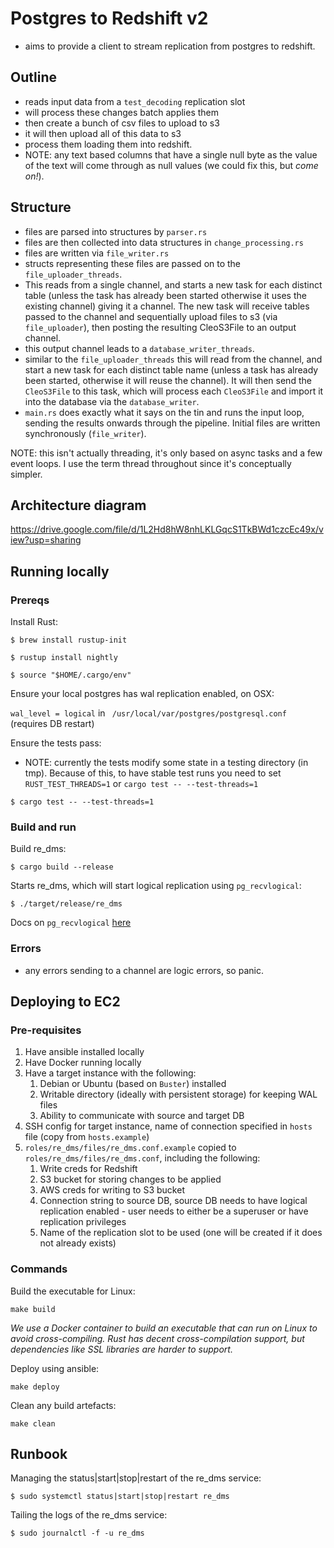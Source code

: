 # Postgres to Redshift v2
* aims to provide a client to stream replication from postgres to redshift.

## Outline
* reads input data from a `test_decoding` replication slot
* will process these changes batch applies them
* then create a bunch of csv files to upload to s3
* it will then upload all of this data to s3
* process them loading them into redshift.
* NOTE: any text based columns that have a single null byte as the value of the text will come through as null values (we could fix this, but _come on!_).

## Structure
* files are parsed into structures by `parser.rs`
* files are then collected into data structures in `change_processing.rs`
* files are written via `file_writer.rs`
* structs representing these files are passed on to the `file_uploader_threads`.
* This reads from a single channel, and starts a new task for each distinct table (unless the task has already been started otherwise it uses the existing channel) giving it a channel. The new task will receive tables passed to the channel and sequentially upload files to s3 (via `file_uploader`), then posting the resulting CleoS3File to an output channel.
* this output channel leads to a `database_writer_threads`.
* similar to the `file_uploader_threads` this will read from the channel, and start a new task for each distinct table name (unless a task has already been started, otherwise it will reuse the channel). It will then send the `CleoS3File` to this task, which will process each `CleoS3File` and import it into the database via the `database_writer`.
* `main.rs` does exactly what it says on the tin and runs the input loop, sending the results onwards through the pipeline. Initial files are written synchronously (`file_writer`).

NOTE: this isn't actually threading, it's only based on async tasks and a few event loops. I use the term thread throughout since it's conceptually simpler.

## Architecture diagram
https://drive.google.com/file/d/1L2Hd8hW8nhLKLGqcS1TkBWd1czcEc49x/view?usp=sharing

## Running locally

### Prereqs

Install Rust:

`$ brew install rustup-init`

`$ rustup install nightly`

`$ source "$HOME/.cargo/env"`

Ensure your local postgres has wal replication enabled, on OSX:

`wal_level = logical` in ` /usr/local/var/postgres/postgresql.conf` (requires DB restart)

Ensure the tests pass:

* NOTE: currently the tests modify some state in a testing directory (in tmp). Because of this, to have stable test runs you need to set `RUST_TEST_THREADS=1` or `cargo test -- --test-threads=1`

`$ cargo test -- --test-threads=1`

### Build and run

Build re_dms:

`$ cargo build --release`

Starts re_dms, which will start logical replication using `pg_recvlogical`:

`$ ./target/release/re_dms`

Docs on `pg_recvlogical` [here](https://www.postgresql.org/docs/10/app-pgrecvlogical.html)

### Errors
* any errors sending to a channel are logic errors, so panic.

## Deploying to EC2

### Pre-requisites

1. Have ansible installed locally
1. Have Docker running locally
1. Have a target instance with the following:
    1. Debian or Ubuntu (based on `Buster`) installed
    1. Writable directory (ideally with persistent storage) for keeping WAL files
    1. Ability to communicate with source and target DB
1. SSH config for target instance, name of connection specified in `hosts` file (copy from `hosts.example`)
1. `roles/re_dms/files/re_dms.conf.example` copied to `roles/re_dms/files/re_dms.conf`, including the following:
    1. Write creds for Redshift
    1. S3 bucket for storing changes to be applied
    1. AWS creds for writing to S3 bucket
    1. Connection string to source DB, source DB needs to have logical replication enabled - user needs to either be a superuser or have replication privileges
    1. Name of the replication slot to be used (one will be created if it does not already exists)

### Commands

Build the executable for Linux:

`make build`

_We use a Docker container to build an executable that can run on Linux to avoid cross-compiling. Rust has decent cross-compilation support, but dependencies like SSL libraries are harder to support._

Deploy using ansible:

`make deploy`

Clean any build artefacts:

`make clean`

## Runbook

Managing the status|start|stop|restart of the re_dms service:

`$ sudo systemctl status|start|stop|restart re_dms`

Tailing the logs of the re_dms service:

`$ sudo journalctl -f -u re_dms`

